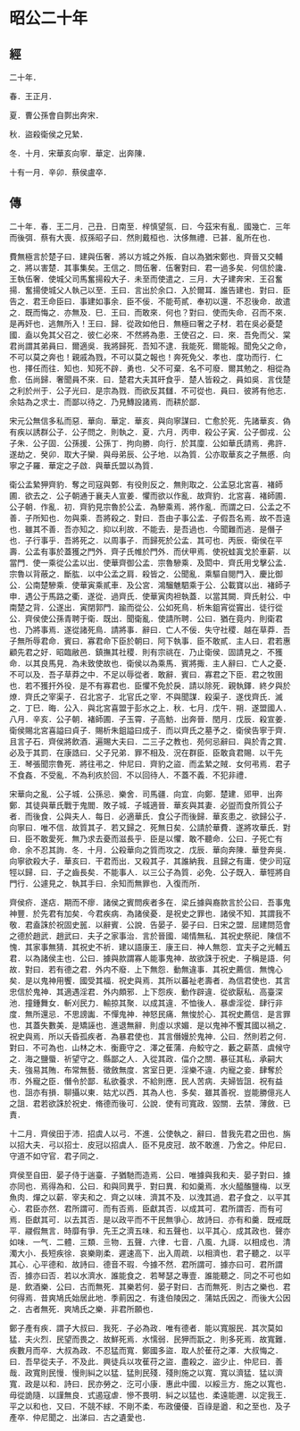 # 昭公二十年
## 經

二十年．

春．王正月．

夏．曹公孫會自鄸出奔宋．

秋．盜殺衛侯之兄縶．

冬．十月．宋華亥向寧．華定．出奔陳．

十有一月．辛卯．蔡侯盧卒．

## 傳

二十年．春．王二月．己丑．日南至．梓慎望氛．曰．今茲宋有亂．國幾亡．三年而後弭．蔡有大喪．叔孫昭子曰．然則戴桓也．汏侈無禮．已甚．亂所在也．

費無極言於楚子曰．建與伍奢．將以方城之外叛．自以為猶宋鄭也．齊晉又交輔之．將以害楚．其事集矣。王信之．問伍奢．伍奢對曰．君一過多矣．何信於讒．王執伍奢．使城父司馬奮揚殺大子．未至而使遣之．三月．大子建奔宋．王召奮揚．奮揚使城父人執己以至．王曰．言出於余口．入於爾耳．誰告建也．對曰．臣告之．君王命臣曰．事建如事余．臣不佞．不能苟貳．奉初以還．不忍後命．故遣之．既而悔之．亦無及．巳．王曰．而敢來．何也？對曰．使而失命．召而不來．是再奸也．逃無所入！王曰．歸．從政如他日．無極曰奢之子材．若在吳必憂楚國．盍以免其父召之．彼仁必來．不然將為患．王使召之．曰．來．吾免而父．棠君尚謂其弟員曰．爾適吳．我將歸死．吾知不逮．我能死．爾能報。聞免父之命，不可以莫之奔也！親戚為戮，不可以莫之報也！奔死免父．孝也．度功而行．仁也．擇任而往．知也．知死不辟．勇也．父不可棄．名不可廢．爾其勉之．相從為愈．伍尚歸．奢聞員不來．曰．楚君大夫其旰食乎．楚人皆殺之．員如吳．言伐楚之利於州于．公子光曰．是宗為戮．而欲反其讎．不可從也．員曰．彼將有他志．余姑為之求士．而鄙以待之．乃見鱄設諸焉．而耕於鄙．

宋元公無信多私而惡．華向．華定．華亥．與向寧謀曰．亡愈於死．先諸華亥．偽有疾以誘群公子．公子問之．則執之．夏．六月．丙申．殺公子寅．公子御戎．公子朱．公子固．公孫援．公孫丁．拘向勝．向行．於其廩．公如華氏請焉．弗許．遂劫之．癸卯．取大子欒．與母弟辰、公子地．以為質．公亦取華亥之子無慼．向寧之子羅．華定之子啟．與華氏盟以為質．

衛公孟縶狎齊豹．奪之司寇與鄄．有役則反之．無則取之．公孟惡北宮喜．褚師圃．欲去之．公子朝通于襄夫人宣姜．懼而欲以作亂．故齊豹．北宮喜．褚師圃．公子朝．作亂．初．齊豹見宗魯於公孟．為驂乘焉．將作亂．而謂之曰．公孟之不善．子所知也．勿與乘．吾將殺之．對曰．吾由子事公孟．子假吾名焉．故不吾遠也．雖其不善．吾亦知之．抑以利故．不能去．是吾過也．今聞難而逃．是僭子也．子行事乎．吾將死之．以周事子．而歸死於公孟．其可也．丙辰．衛侯在平壽．公孟有事於蓋獲之門外．齊子氏帷於門外．而伏甲焉．使祝蛙寘戈於車薪．以當門．使一乘從公孟以出．使華齊御公孟．宗魯驂乘．及閎中．齊氏用戈擊公孟．宗魯以背蔽之．斷肱．以中公孟之肩．殺皆之．公聞亂．乘驅自閱門入．慶比御公．公南楚驂乘．使華寅乘貳車．及公宮．鴻騮魋駟乘于公．公載寶以出．褚師子申．遇公于馬路之衢．遂從．過齊氏．使華寅肉袒執蓋．以當其闕．齊氏射公．中南楚之背．公遂出．寅閉郭門．踰而從公．公如死鳥．析朱鉏宵從竇出．徒行從公．齊侯使公孫青聘于衛．既出．聞衛亂．使請所聘．公曰．猶在竟内．則衛君也．乃將事焉．遂從諸死鳥．請將事．辭曰．亡人不佞．失守社稷．越在草莽．吾子無所辱君命．賓曰．寡君命下臣於朝曰．阿下執事．臣不敢貳．主人曰．君若惠顧先君之好．昭臨敝邑．鎮撫其社稷．則有宗祧在．乃止衛侯．固請見之．不獲命．以其良馬見．為未致使故也．衛侯以為乘馬．賓將掫．主人辭曰．亡人之憂．不可以及．吾子草莽之中．不足以辱從者．敢辭．賓曰．寡君之下臣．君之牧圉也．若不獲扞外役．是不有寡君也．臣懼不免於戾．請以除死．親執鐸．終夕與於燎．齊氏之宰渠子．召北宮子．北官氏之宰．不與聞謀．殺渠子．遂伐齊氏．滅之．丁巳．晦．公入．與北宮喜盟于彭水之上．秋．七月．戊午．朔．遂盟國人．八月．辛亥．公子朝．褚師圃．子玉霄．子高魴．出奔晉．閏月．戊辰．殺宣姜．衛侯賜北宮喜謚曰貞子．賜析朱鉏謚曰成子．而以齊氏之墓予之．衛侯告寧于齊．且言子石．齊侯將飲酒．遍賜大夫曰．二三子之教也．苑何忌辭曰．與於青之賞．必及于其罰．在康誥曰．父子兄弟．罪不相及．況在群臣．臣敢貪君賜．以干先王．琴張聞宗魯死．將往弔之．仲尼曰．齊豹之盜．而孟縶之賊．女何弔焉．君子不食姦．不受亂．不為利疚於回．不以回待人．不蓋不義．不犯非禮．

宋華向之亂．公子城．公孫忌．樂舍．司馬疆．向宜．向鄭．楚建．郳甲．出奔鄭．其徒與華氏戰于鬼閻．敗子城．子城適晉．華亥與其妻．必盥而食所質公子者．而後食．公與夫人．每日．必適華氏．食公子而後歸．華亥患之．欲歸公子．向寧曰．唯不信．故質其子．若又歸之．死無日矣．公請於華費．遂將攻華氏．對曰．臣不敢愛死．無乃求去憂而滋長乎．臣是以懼．敢不聽命．公曰．子死亡有命．余不忍其詢．冬．十月．公殺華向之質而攻之．戊辰．華向奔陳．華登奔吳．向寧欲殺大子．華亥曰．干君而出．又殺其子．其誰納我．且歸之有庸．使少司寇牼以歸．曰．子之齒長矣．不能事人．以三公子為質．必免．公子既入．華牼將自門行．公遽見之．執其手曰．余知而無罪也．入復而所．

齊侯疥．遂痁．期而不瘳．諸侯之賓問疾者多在．梁丘據與裔款言於公曰．吾事鬼神豐．於先君有加矣．今君疾病．為諸侯憂．是祝史之罪也．諸侯不知．其謂我不敬．君盍誅於祝固史嚚．以辭賓．公說．告晏子．晏子曰．日宋之盟．屈建問范會之德於趙武．趙武曰．夫子之家事治．言於晉國．竭情無私．其祝史祭祀．陳信不愧．其家事無猜．其祝史不祈．建以語康王．康王曰．神人無怨．宜夫子之光輔五君．以為諸侯主也．公曰．據與款謂寡人能事鬼神．故欲誅于祝史．子稱是語．何故．對曰．若有德之君．外内不廢．上下無怨．動無違事．其祝史薦信．無愧心矣．是以鬼神用饗．國受其福．祝史與焉．其所以蕃祉老壽者．為信君使也．其言忠信於鬼神．其適遇淫君．外内頗邪．上下怨疾．動作辟違．從欲厭私．高臺深池．撞鍾舞女．斬刈民力．輸掠其聚．以成其違．不恤後人．暴虐淫從．肆行非度．無所還忌．不思謗讟．不憚鬼神．神怒民痛．無悛於心．其祝史薦信．是言罪也．其蓋失數美．是矯誣也．進退無辭．則虛以求媚．是以鬼神不饗其國以禍之．祝史與焉．所以夭昏孤疾者．為暴君使也．其言僭嫚於鬼神．公曰．然則若之何．對曰．不可為也．山林之木．衡鹿守之．澤之萑蒲．舟鮫守之．藪之薪蒸．虞候守之．海之鹽蜃．祈望守之．縣鄙之人．入從其政．偪介之關．暴征其私．承嗣大夫．強易其賄．布常無藝．徵斂無度．宮室日更．淫樂不違．内寵之妾．肆奪於市．外寵之臣．僭令於鄙．私欲養求．不給則應．民人苦病．夫婦皆詛．祝有益也．詛亦有損．聊攝以東．姑尤以西．其為人也．多矣．雖其善祝．豈能勝億兆人之詛．君若欲誅於祝史．脩德而後可．公說．使有司寬政．毀關．去禁．薄斂．已責．

十二月．齊侯田于沛．招虞人以弓．不進．公使執之．辭曰．昔我先君之田也．旃以招大夫．弓以招士．皮冠以招虞人．臣不見皮冠．故不敢進．乃舍之。仲尼曰．守道不如守官．君子同之．

齊侯至自田．晏子侍于遄臺．子猶馳而造焉．公曰．唯據與我和夫．晏子對曰．據亦同也．焉得為和．公曰．和與同異乎．對曰異．和如羹焉．水火醯醢鹽梅．以烹魚肉．燀之以薪．宰夫和之．齊之以味．濟其不及．以洩其過．君子食之．以平其心．君臣亦然．君所謂可．而有否焉．臣獻其否．以成其可．君所謂否．而有可焉．臣獻其可．以去其否．是以政平而不干民無爭心．故詩曰．亦有和羹．既戒既平．鬷假無言．時靡有爭．先王之濟五味．和五聲也．以平其心．成其政也．聲亦如味．一气．二體．三類．亖物．五聲．六律．七音．八風．九謌．以相成也．清濁大小．長短疾徐．哀樂剛柔．遲速高下．出入周疏．以相濟也．君子聽之．以平其心．心平德和．故詩曰．德音不瑕．今據不然．君所謂可．據亦曰可．君所謂否．據亦曰否．若以水濟水．誰能食之．若琴瑟之專壹．誰能聽之．同之不可也如是．飲酒樂．公曰．古而無死．其樂若何．晏子對曰．古而無死．則古之樂也．君何得焉．昔爽鳩氏始居此地．季萴因之．有逢伯陵因之．蒲姑氏因之．而後大公因之．古者無死．爽鳩氏之樂．非君所願也．

鄭子產有疾．謂子大叔曰．我死．子必為政．唯有德者．能以寬服民．其次莫如猛．夫火烈．民望而畏之．故鮮死焉．水懦弱．民狎而翫之．則多死焉．故寬難．疾數月而卒．大叔為政．不忍猛而寬．鄭國多盜．取人於萑苻之澤．大叔悔之．曰．吾早從夫子．不及此．興徒兵以攻萑苻之盜．盡殺之．盜少止．仲尼曰．善哉．政寬則民慢．慢則糾之以猛．猛則民殘．殘則施之以寬．寬以濟猛．猛以濟寬．政是以和．詩曰．民亦勞之．汔可小康．惠此中國．以綏亖方．施之以寬也．毋從詭隨．以謹無良．式遏寇虐．慘不畏明．糾之以猛也．柔遠能邇．以定我王．平之以和也．又曰．不競不絿．不剛不柔．布政優優．百祿是遒．和之至也．及子產卒．仲尼聞之．出涕曰．古之遺愛也．

